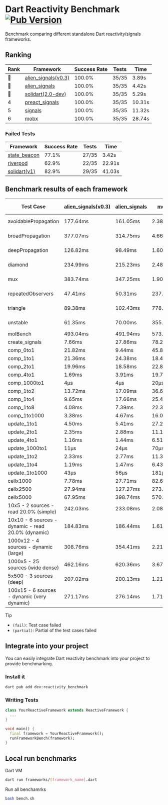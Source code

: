 # Dart Reactivity Benchmark [![Pub Version](https://img.shields.io/pub/v/reactivity_benchmark)](https://pub.dev/packages/reactivity_benchmark)

Benchmark comparing different standalone Dart reactivity/signals frameworks.

## Ranking

<!-- ranking start -->
| Rank | Framework | Success Rate | Tests | Time |
|------|-----------|--------------|-------|------|
| 🥇 | [alien_signals(v0.3)](https://github.com/medz/alien-signals-dart) | 100.0% | 35/35 | 3.89s |
| 🥈 | [alien_signals](https://github.com/medz/alien-signals-dart) | 100.0% | 35/35 | 4.42s |
| 🥉 | [solidart(2.0-dev)](https://github.com/nank1ro/solidart/tree/dev) | 100.0% | 35/35 | 5.29s |
| 4 | [preact_signals](https://pub.dev/packages/preact_signals) | 100.0% | 35/35 | 10.31s |
| 5 | [signals](https://github.com/rodydavis/signals.dart) | 100.0% | 35/35 | 11.32s |
| 6 | [mobx](https://github.com/mobxjs/mobx.dart) | 100.0% | 35/35 | 28.74s |

<!-- ranking end -->

### **Failed Tests**

<!-- fail start -->
| Framework | Success Rate | Tests | Time |
|-----------|--------------|-------|------|
| [state_beacon](https://github.com/jinyus/dart_beacon) | 77.1% | 27/35 | 3.42s |
| [riverpod](https://github.com/rrousselGit/riverpod) | 62.9% | 22/35 | 22.91s |
| [solidart(v1)](https://github.com/nank1ro/solidart) | 82.9% | 29/35 | 41.03s |

<!-- fail end -->

## Benchmark results of each framework

<!-- test-case start -->
| Test Case | [alien_signals(v0.3)](https://github.com/medz/alien-signals-dart) | [alien_signals](https://github.com/medz/alien-signals-dart) | [mobx](https://github.com/mobxjs/mobx.dart) | [preact_signals](https://pub.dev/packages/preact_signals) | [riverpod](https://github.com/rrousselGit/riverpod) | [signals](https://github.com/rodydavis/signals.dart) | [solidart(2.0-dev)](https://github.com/nank1ro/solidart/tree/dev) | [solidart(v1)](https://github.com/nank1ro/solidart) | [state_beacon](https://github.com/jinyus/dart_beacon) |
|---|---|---|---|---|---|---|---|---|---|
| avoidablePropagation | 177.64ms | 161.05ms | 2.38s | 201.60ms | 1.46s | 212.76ms | 274.98ms | 2.24s | 166.23ms (fail) |
| broadPropagation | 377.07ms | 314.75ms | 4.66s | 452.93ms | 82.30ms (fail) | 523.59ms | 505.92ms | 5.79s | 6.50ms (fail) |
| deepPropagation | 126.82ms | 98.49ms | 1.60s | 176.57ms | 1.96s (fail) | 169.76ms | 169.06ms | 2.08s | 143.06ms (fail) |
| diamond | 234.99ms | 215.23ms | 2.48s | 285.90ms | 2.60s (fail) | 294.82ms | 362.71ms | 3.69s | 178.63ms (fail) |
| mux | 383.74ms | 347.25ms | 1.90s | 409.44ms | 553.33ms (fail) | 416.40ms | 448.04ms | 2.10s | 195.22ms (fail) |
| repeatedObservers | 47.41ms | 50.31ms | 237.32ms | 40.19ms | 374.22ms (fail) | 46.62ms | 81.58ms | 235.52ms | 55.60ms (fail) |
| triangle | 89.38ms | 102.43ms | 778.85ms | 98.38ms | 871.31ms (fail) | 103.91ms | 117.19ms | 1.17s | 77.58ms (fail) |
| unstable | 61.35ms | 70.00ms | 355.94ms | 70.72ms | 618.10ms (fail) | 81.82ms | 96.98ms | 364.94ms | 337.39ms (fail) |
| molBench | 493.04ms | 491.94ms | 573.39ms | 489.19ms | 11.26ms | 486.55ms | 492.92ms | 1.73s | 915μs |
| create_signals | 7.66ms | 27.86ms | 78.29ms | 5.75ms | 25.10ms | 25.34ms | 54.84ms | 55.81ms | 59.89ms |
| comp_0to1 | 21.82ms | 9.44ms | 45.89ms | 17.75ms | 15.27ms | 11.24ms | 27.65ms | 39.99ms | 55.37ms |
| comp_1to1 | 21.36ms | 24.38ms | 18.42ms | 14.38ms | 23.13ms | 26.43ms | 43.83ms | 52.44ms | 56.10ms |
| comp_2to1 | 19.96ms | 18.58ms | 22.82ms | 17.25ms | 25.79ms | 8.27ms | 19.65ms | 25.79ms | 37.18ms |
| comp_4to1 | 1.69ms | 3.91ms | 19.70ms | 8.49ms | 5.52ms | 1.91ms | 9.32ms | 29.71ms | 16.71ms |
| comp_1000to1 | 4μs | 4μs | 20μs | 4μs | 3μs | 5μs | 21μs | 2.95ms | 41μs |
| comp_1to2 | 13.72ms | 17.09ms | 36.60ms | 24.62ms | 12.54ms | 13.33ms | 36.51ms | 20.87ms | 45.52ms |
| comp_1to4 | 9.65ms | 17.66ms | 25.43ms | 20.96ms | 25.46ms | 15.22ms | 19.57ms | 24.25ms | 44.07ms |
| comp_1to8 | 4.08ms | 7.39ms | 22.34ms | 8.83ms | 8.60ms | 8.90ms | 23.92ms | 19.54ms | 42.97ms |
| comp_1to1000 | 3.38ms | 4.67ms | 16.09ms | 7.81ms | 4.62ms | 6.22ms | 17.16ms | 17.07ms | 38.83ms |
| update_1to1 | 4.50ms | 5.41ms | 27.20ms | 8.72ms | 81.56ms | 8.98ms | 16.03ms | 43.75ms | 5.66ms |
| update_2to1 | 2.35ms | 2.88ms | 11.18ms | 4.28ms | 41.24ms | 4.55ms | 7.79ms | 21.64ms | 2.85ms |
| update_4to1 | 1.16ms | 1.44ms | 6.51ms | 2.18ms | 19.70ms | 2.26ms | 4.01ms | 11.20ms | 1.45ms |
| update_1000to1 | 11μs | 24μs | 70μs | 21μs | 176μs | 22μs | 40μs | 122μs | 14μs |
| update_1to2 | 2.33ms | 2.77ms | 11.32ms | 4.57ms | 43.98ms | 4.48ms | 7.85ms | 21.57ms | 2.83ms |
| update_1to4 | 1.19ms | 1.47ms | 6.43ms | 2.19ms | 21.76ms | 2.27ms | 4.07ms | 10.97ms | 1.44ms |
| update_1to1000 | 43μs | 56μs | 181μs | 2.99ms | 93μs | 41μs | 171μs | 207μs | 384μs |
| cellx1000 | 7.78ms | 27.71ms | 82.61ms | 9.74ms | N/A | 9.80ms | 13.05ms | 174.43ms | 5.81ms |
| cellx2500 | 27.94ms | 127.27ms | 273.70ms | 25.76ms | N/A | 32.39ms | 34.45ms | 515.57ms | 29.58ms |
| cellx5000 | 67.95ms | 398.74ms | 570.90ms | 70.10ms | N/A | 63.53ms | 80.54ms | 1.18s | 71.07ms |
| 10x5 - 2 sources - read 20.0% (simple) | 242.03ms | 233.08ms | 2.08s | 444.90ms | 2.38s | 521.00ms | 353.68ms | 2.69s (partial) | 238.70ms |
| 10x10 - 6 sources - dynamic - read 20.0% (dynamic) | 184.83ms | 186.44ms | 1.61s | 269.80ms | 1.54s (partial) | 296.08ms | 249.64ms | 2.47s (partial) | 196.88ms |
| 1000x12 - 4 sources - dynamic (large) | 308.76ms | 354.41ms | 2.21s | 3.72s | 2.58s (partial) | 3.77s | 483.31ms | 4.19s (partial) | 338.38ms |
| 1000x5 - 25 sources (wide dense) | 462.16ms | 620.36ms | 3.67s | 2.72s | 4.29s | 3.43s | 594.63ms | 5.12s (partial) | 502.60ms |
| 5x500 - 3 sources (deep) | 207.02ms | 200.13ms | 1.21s | 225.56ms | 1.40s | 230.46ms | 253.57ms | 2.05s (partial) | 205.06ms |
| 100x15 - 6 sources - dynamic (very dynamic) | 271.17ms | 276.14ms | 1.71s | 454.23ms | 1.83s (partial) | 485.07ms | 382.62ms | 2.84s (partial) | 259.78ms |

<!-- test-case end -->

> [!TIP]
> - `(fail)`: Test case failed
> - `(partial)`: Partial of the test cases failed

## Integrate into your project

You can easily integrate Dart reactivity benchmark into your project to provide benchmarking.

### Install it

```bash
dart pub add dev:reactivity_benchmark
```

### Writing Tests

```dart
class YourReactiveFramework extends ReactiveFramework {
  ...
}

void main() {
  final framework = YourReactiveFramework();
  runFrameworkBench(framework);
}
```

## Local run benchmarks

Dart VM
```bash
dart run frameworks/[framework_name].dart
```

Run all benchamrks
```bash
bash bench.sh
```
